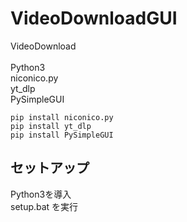 # VideoDownloadGUI
VideoDownload
<br>
<br>
Python3
<br>
niconico.py
<br>
yt_dlp
<br>
PySimpleGUI
```
pip install niconico.py
pip install yt_dlp
pip install PySimpleGUI
```
## セットアップ
Python3を導入
<br>
setup.bat を実行
